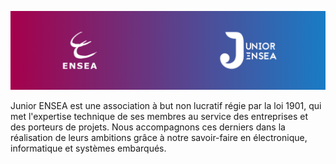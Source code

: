 ![Banner](https://raw.githubusercontent.com/Junior-ENSEA/.github/main/profile/banner.png)

Junior ENSEA est une association à but non lucratif régie par la loi 1901, qui met l'expertise technique de ses membres au service des entreprises et des porteurs de projets. Nous accompagnons ces derniers dans la réalisation de leurs ambitions grâce à notre savoir-faire en électronique, informatique et systèmes embarqués.

